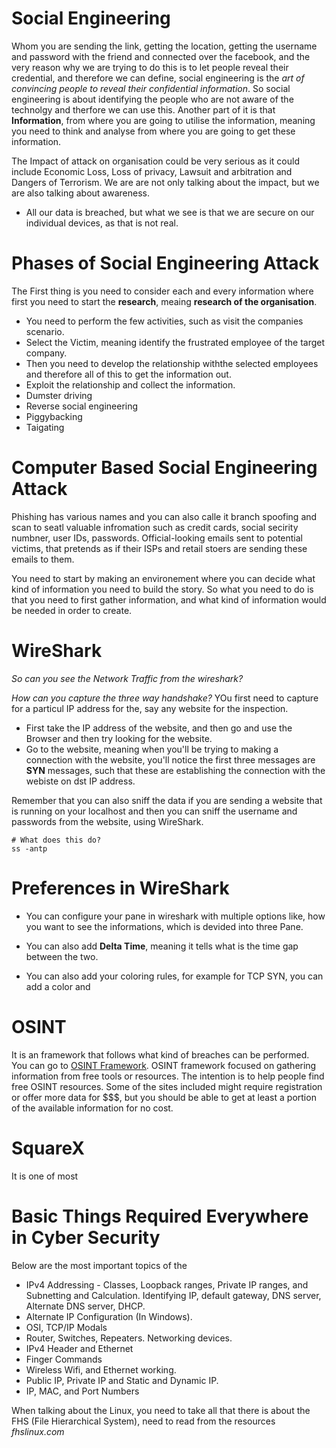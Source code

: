 # Social Engineering

Whom you are sending the link, getting the location, getting the username and password with the friend and connected over the facebook, and the very reason why we are trying to do this is to let people reveal their credential, and therefore we can define, social engineering is the *art of convincing people to reveal their confidential information*. So social engineering is about identifying the people who are not aware of the technolgy and therfore we can use this. Another part of it is that **Information**, from where you are going to utilise the information, meaning you need to think and analyse from where you are going to get these information. 

The Impact of attack on organisation could be very serious as it could include Economic Loss, Loss of privacy, Lawsuit and arbitration and Dangers of Terrorism. We are are not only talking about the impact, but we are also talking about awareness.

- All our data is breached, but what we see is that we are secure on our individual devices, as that is not real. 

# Phases of Social Engineering Attack

The First thing is you need to consider each and every information where first you need to start the **research**, meaing **research of the organisation**. 

- You need to perform the few activities, such as visit the companies scenario.
- Select the Victim, meaning identify the frustrated employee of the target company.
- Then you need to develop the relationship withthe selected employees and therefore all of this to get the information out.
- Exploit the relationship and collect the information.
- Dumster driving
- Reverse social engineering
- Piggybacking 
- Taigating

# Computer Based Social Engineering Attack

Phishing has various names and you can also calle it branch spoofing and scan to seatl valuable infromation such as credit cards, social secirity numbner, user IDs, passwords. Official-looking emails sent to potential victims, that pretends as if their ISPs and retail stoers are sending these emails to them. 

You need to start by making an environement where you can decide what kind of information you need to build the story. So what you need to do is that you need to first gather information, and what kind of information would be needed in order to create.

# WireShark

*So can you see the Network Traffic from the wireshark?* 

*How can you capture the three way handshake?* YOu first need to capture for a particul IP address for the, say any website for the inspection.

- First take the IP address of the website, and then go and use the Browser and then try looking for the website.
- Go to the website, meaning when you'll be trying to making a connection with the website, you'll notice the first three messages are **SYN** messages, such that these are establishing the connection with the webiste on dst IP address.

Remember that you can also sniff the data if you are sending a website that is running on your localhost and then you can sniff the username and passwords from the website, using WireShark. 

```
# What does this do?
ss -antp
```

# Preferences in WireShark 

- You can configure your pane in wireshark with multiple options like, how you want to see the informations, which is devided into three Pane.

- You can also add **Delta Time**, meaning it tells what is the time gap between the two. 

- You can also add your coloring rules, for example for TCP SYN, you can add a color and 

# OSINT

It is an framework that follows what kind of breaches can be performed. You can go to [OSINT Framework](https://osintframework.com). OSINT framework focused on gathering information from free tools or resources. The intention is to help people find free OSINT resources. Some of the sites included might require registration or offer more data for $$$, but you should be able to get at least a portion of the available information for no cost.

# SquareX

It is one of most 

# Basic Things Required Everywhere in Cyber Security

Below are the most important topics of the 

- IPv4 Addressing - Classes, Loopback ranges, Private IP ranges, and Subnetting and Calculation. Identifying IP, default gateway, DNS server, Alternate DNS server, DHCP.
- Alternate IP Configuration (In Windows).
- OSI, TCP/IP Modals
- Router, Switches, Repeaters. Networking devices.
- IPv4 Header and Ethernet
- Finger Commands
- Wireless Wifi, and Ethernet working.
- Public IP, Private IP and Static and Dynamic IP.
- IP, MAC, and Port Numbers

When talking about the Linux, you need to take all that there is about the FHS (File Hierarchical System), need to read from the resources *fhslinux.com*
